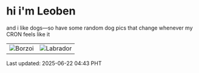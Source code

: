# hi i'm Leoben

and i like dogs—so have some random dog pics that change whenever my CRON feels like it

|  |  |
|--------|----------|
| ![Borzoi](https://random-dog-vercel.vercel.app/api/random-borzoi?v=1750538615) | ![Labrador](https://random-dog-vercel.vercel.app/api/random-labrador?v=1750538615) |

Last updated: 2025-06-22 04:43 PHT
